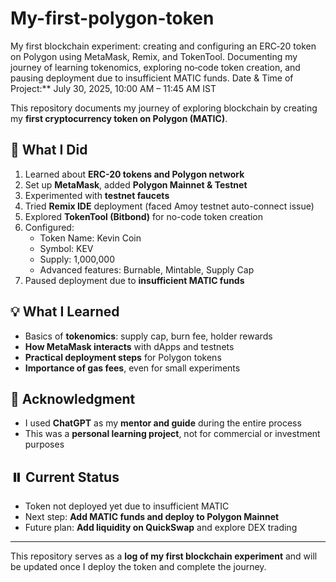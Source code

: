 # My-first-polygon-token
My first blockchain experiment: creating and configuring an ERC‑20 token on Polygon using MetaMask, Remix, and TokenTool. Documenting my journey of learning tokenomics, exploring no‑code token creation, and pausing deployment due to insufficient MATIC funds.
Date & Time of Project:** July 30, 2025, 10:00 AM – 11:45 AM IST

This repository documents my journey of exploring blockchain by creating my **first cryptocurrency token on Polygon (MATIC)**.

## 🚀 What I Did

1. Learned about **ERC-20 tokens and Polygon network**
2. Set up **MetaMask**, added **Polygon Mainnet & Testnet**
3. Experimented with **testnet faucets**
4. Tried **Remix IDE** deployment (faced Amoy testnet auto-connect issue)
5. Explored **TokenTool (Bitbond)** for no-code token creation
6. Configured:
   - Token Name: Kevin Coin
   - Symbol: KEV
   - Supply: 1,000,000
   - Advanced features: Burnable, Mintable, Supply Cap
7. Paused deployment due to **insufficient MATIC funds**

## 💡 What I Learned

- Basics of **tokenomics**: supply cap, burn fee, holder rewards
- **How MetaMask interacts** with dApps and testnets
- **Practical deployment steps** for Polygon tokens
- **Importance of gas fees**, even for small experiments

## 🙏 Acknowledgment

- I used **ChatGPT** as my **mentor and guide** during the entire process
- This was a **personal learning project**, not for commercial or investment purposes

## ⏸️ Current Status

- Token not deployed yet due to insufficient MATIC
- Next step: **Add MATIC funds and deploy to Polygon Mainnet**
- Future plan: **Add liquidity on QuickSwap** and explore DEX trading

---

This repository serves as a **log of my first blockchain experiment** and will be updated once I deploy the token and complete the journey.
